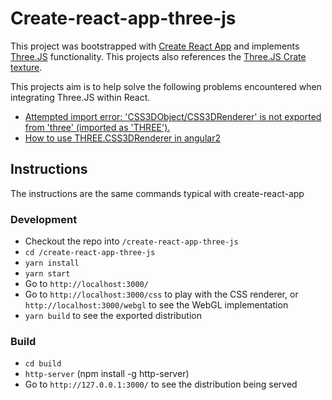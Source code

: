 # Create-react-app-three-js
This project was bootstrapped with [Create React App](https://github.com/facebook/create-react-app) and implements [Three.JS](https://threejs.org/) functionality. This projects also references the [Three.JS Crate texture](https://threejs.org/examples/textures/crate.gif).

This projects aim is to help solve the following problems encountered when integrating Three.JS within React. 
- [Attempted import error: 'CSS3DObject/CSS3DRenderer' is not exported from 'three' (imported as 'THREE').](https://github.com/mrdoob/three.js/issues/16095)
- [How to use THREE.CSS3DRenderer in angular2](https://stackoverflow.com/questions/41279071/how-to-use-three-css3drenderer-in-angular2)

## Instructions
The instructions are the same commands typical with create-react-app

### Development 
- Checkout the repo into `/create-react-app-three-js`
- `cd /create-react-app-three-js`
- `yarn install`
- `yarn start`
- Go to `http://localhost:3000/`
- Go to `http://localhost:3000/css` to play with the CSS renderer, or `http://localhost:3000/webgl` to see the WebGL implementation
- `yarn build` to see the exported distribution

### Build
- `cd build`
- `http-server` (npm install -g http-server)
- Go to `http://127.0.0.1:3000/` to see the distribution being served

